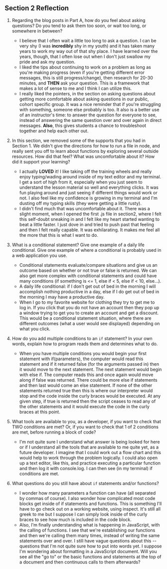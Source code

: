 ## Section 2 Reflection

1. Regarding the blog posts in Part A, how do you feel about asking questions? Do you tend to ask them too soon, or wait too long, or somewhere in between?  

   + I believe that I often wait a little too long to ask a question. I can be very shy (I was **incredibly** shy in my youth) and it has taken many years to work my way out of that shy place. I have learned over the years, though, that I often lose out when I don't just swallow my pride and ask my question.  
   + I liked the tips about continuing to work on a problem as long as you're making progress (even if you're getting different error messages, this is still progress/change), then research for 20-30 minutes, and **THEN** ask your question. This is a framework that makes a lot of sense to me and I think I can utilize this.  
   + I really liked the pointers, in the section on asking questions about getting more comfortable about asking questions in our public, cohort specific group. It was a nice reminder that if you're struggling with something, someone else probably is too. It also is a better use of an instructor's time: to answer the question for everyone to see, instead of answering the same question over and over again in direct messages. **Also**, this gives students a chance to troubleshoot together and help each other out.  

1. In this section, we removed some of the supports that you had in Section 1. We didn't give the directions for how to run a file in node, and really sent you off to learn about functions by exploring several outside resources. How did that feel? What was uncomfortable about it? How did it support your learning?  

   + I actually **LOVED** it! I like taking off the training wheels and really enjoy typing/wading around inside of my text editor and my terminal. I get a sort of high from it, especially when you just seem to understand the lesson material so well and everything clicks. It was fun playing around and just seeing if different things would work or not. I also feel like my confidence is growing in my terminal and I'm dusting off my typing skills (they were getting a little rusty).  
   + I didn't find much that was uncomfortable about it. There was a slight moment, when I opened the first .js file in section2, where I felt this self-doubt sneaking in and I felt like my heart started wanting to beat a little faster. I just dove in and tried to push past that feeling and then I felt really capable. It was exhilarating. It makes me feel all the more that this is what I want to do.  

1. What is a conditional statement? Give one example of a daily life conditional. Give one example of where a conditional is probably used in a web application you use.  

   + Conditional statements evaluate/compare situations and give us an outcome based on whether or not true or false is returned. We can also get more complex with conditional statements and could have many conditions (if something is <= 1, else if < 5, else if < 10, else...).  
   + A daily life conditional: if I don't get out of bed in the morning I will accomplish nothing productive in a day, else if I do get out of bed in the morning I may have a productive day.  
   + When I go to my favorite website for clothing they try to get me to log in. If you click that you do not have an account then they pop up a window trying to get you to create an account and get a discount. This would be a conditional statement situation, where there are different outcomes (what a user would see displayed) depending on what you click.  



1. How do you add multiple conditions to an `if` statement? In your own words, explain how to program reads them and determines what to do.  

   + When you have multiple conditions you would begin your first statement with if(parameters), the computer would read this statement and if it returned false (for the arguments passed in) then it would move to the next statement. The next statement would begin with else if. The computer reads this and once again would move along if false was returned. There could be more else if statements and then last would come an else statement. If none of the other statements returned true then this is where our interpreter would stop and the code inside the curly braces would be executed. At any given step, if true is returned then the script ceases to read any of the other statements and it would execute the code in the curly braces at this point.

1. What tools are available to you, as a developer, if you want to check that TWO conditions are met? Or, if you want to check that 1 of 2 conditions are met, before running a block of code?  

   + I'm not quite sure I understand what answer is being looked for here or if I understand all the tools that are available to me quite yet, as a future developer. I imagine that I could work out a flow chart and this would help to work through the problem logically. I could also open up a text editor, like this, and practice executing a particular function and then log it with console.log. I can then see (in my terminal) if conditions are met.


1. What questions do you still have about `if` statements and/or functions?  

   + I wonder how many parameters a function can have (all separated by commas of course). I also wonder how complicated most code blocks get inside of if statements and functions. This is something I'll have to go check out on a working website, using inspect. It's still all greek to me but I suppose I can simply look inside of the curly braces to see how much is included in the code block.  
   + Also, I'm finally understanding what is happening in JavaScript, with the calling of functions. I see that we're establishing our functions and then we're calling them many times, instead of writing the same statements over and over. I still have vague questions about this -- questions that I'm not quite sure how to put into words yet. I suppose I'm wondering about formatting in a JavaScript document. Will you see all the "go to" or the basic functions and statements at the top of a document and then continuous calls to them afterwards?
